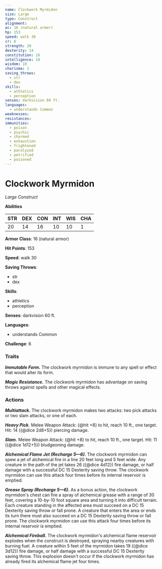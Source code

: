 ```yaml
---
name: Clockwork Myrmidon
size: Large
type: Construct
alignment: 
ac: 16 (natural armor)
hp: 153
speed: walk 30
cr: 6
strength: 20
dexterity: 14
constitution: 16
intelligence: 10
wisdom: 10
charisma: 1
saving_throws:
  - str
  - dex
skills:
  - athletics
  - perception
senses: darkvision 60 ft.
languages:
  - understands Common
weaknesses:
resistances:
immunities:
  - poison
  - psychic
  - charmed
  - exhaustion
  - frightened
  - paralyzed
  - petrified
  - poisoned
---
```


# Clockwork Myrmidon

*Large Construct*

**Abilities**

| STR | DEX | CON | INT | WIS | CHA |
| --- | --- | --- | --- | --- | --- |
| 20 | 14 | 16 | 10 | 10 | 1 |

**Armor Class**: 16 (natural armor)

**Hit Points**: 153

**Speed**: walk 30

**Saving Throws**:
  - str
  - dex

**Skills**:
  - athletics
  - perception

**Senses**: darkvision 60 ft.

**Languages**:
  - understands Common

**Challenge**: 6

### Traits
***Immutable Form.*** The clockwork myrmidon is immune to any spell or effect that would alter its form.

***Magic Resistance.*** The clockwork myrmidon has advantage on saving throws against spells and other magical effects.

### Actions
***Multiattack.*** The clockwork myrmidon makes two attacks: two pick attacks or two slam attacks, or one of each.

***Heavy Pick.*** Melee Weapon Attack: {@hit +8} to hit, reach 10 ft., one target. Hit: 14 ({@dice 2d8+5}) piercing damage.

***Slam.*** Melee Weapon Attack: {@hit +8} to hit, reach 10 ft., one target. Hit: 11 ({@dice 1d12+5}) bludgeoning damage.

***Alchemical Flame Jet (Recharge 5—6).*** The clockwork myrmidon can spew a jet of alchemical fire in a line 20 feet long and 5 feet wide. Any creature in the path of the jet takes 26 ({@dice 4d12}) fire damage, or half damage with a successful DC 15 Dexterity saving throw. The clockwork myrmidon can use this attack four times before its internal reservoir is emptied.

***Grease Spray (Recharge 5—6).*** As a bonus action, the clockwork myrmidon's chest can fire a spray of alchemical grease with a range of 30 feet, covering a 10-by-10 foot square area and turning it into difficult terrain. Each creature standing in the affected area must succeed on a DC 15 Dexterity saving throw or fall prone. A creature that enters the area or ends its turn there must also succeed on a DC 15 Dexterity saving throw or fall prone. The clockwork myrmidon can use this attack four times before its internal reservoir is emptied.

***Alchemical Fireball.*** The clockwork myrmidon's alchemical flame reservoir explodes when the construct is destroyed, spraying nearby creatures with burning fuel. A creature within 5 feet of the myrmidon takes 19 ({@dice 3d12}) fire damage, or half damage with a successful DC 15 Dexterity saving throw. This explosion doesn't occur if the clockwork myrmidon has already fired its alchemical flame jet four times.


